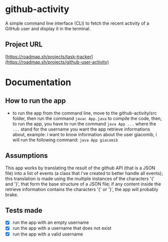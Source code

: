 # github-activity
A simple command line interface (CLI) to fetch the recent activity of a GitHub user and display it in the terminal.

## Project URL
[https://roadmap.sh/projects/task-tracker](https://roadmap.sh/projects/github-user-activity)

# Documentation

## How to run the app
- to run the app from the command line, move to the github-activity/src folder, then run the command `javac App.java` to compile the code, then, to run the app, you have to run the command `java App ...` where the `...` stand for the username you want the app retrieve informations about, example: i want to know information about the user giacomib, i will run the following command: `java App giacomib`

## Assumptions
This app works by translating the result of the github API (that is a JSON file) into a list of events (a class that i've created to better handle all events); this translation is made using the multiple instances of the characters '{' and '}', that form the base structure of a JSON file; if any content inside the retrieve information contains the characters '{' or '}', the app will probably brake.

## Tests made
- [x] run the app with an empty username
- [x] run the app with a username that does not exist
- [x] run the app with a valid username
